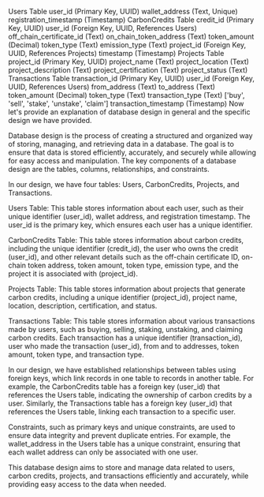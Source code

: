 Users Table
user_id (Primary Key, UUID)
wallet_address (Text, Unique)
registration_timestamp (Timestamp)
CarbonCredits Table
credit_id (Primary Key, UUID)
user_id (Foreign Key, UUID, References Users)
off_chain_certificate_id (Text)
on_chain_token_address (Text)
token_amount (Decimal)
token_type (Text)
emission_type (Text)
project_id (Foreign Key, UUID, References Projects)
timestamp (Timestamp)
Projects Table
project_id (Primary Key, UUID)
project_name (Text)
project_location (Text)
project_description (Text)
project_certification (Text)
project_status (Text)
Transactions Table
transaction_id (Primary Key, UUID)
user_id (Foreign Key, UUID, References Users)
from_address (Text)
to_address (Text)
token_amount (Decimal)
token_type (Text)
transaction_type (Text) ['buy', 'sell', 'stake', 'unstake', 'claim']
transaction_timestamp (Timestamp)
Now let's provide an explanation of database design in general and the specific design we have provided.

Database design is the process of creating a structured and organized way of storing, managing, and retrieving data in a database. The goal is to ensure that data is stored efficiently, accurately, and securely while allowing for easy access and manipulation. The key components of a database design are the tables, columns, relationships, and constraints.

In our design, we have four tables: Users, CarbonCredits, Projects, and Transactions.

Users Table: This table stores information about each user, such as their unique identifier (user_id), wallet address, and registration timestamp. The user_id is the primary key, which ensures each user has a unique identifier.

CarbonCredits Table: This table stores information about carbon credits, including the unique identifier (credit_id), the user who owns the credit (user_id), and other relevant details such as the off-chain certificate ID, on-chain token address, token amount, token type, emission type, and the project it is associated with (project_id).

Projects Table: This table stores information about projects that generate carbon credits, including a unique identifier (project_id), project name, location, description, certification, and status.

Transactions Table: This table stores information about various transactions made by users, such as buying, selling, staking, unstaking, and claiming carbon credits. Each transaction has a unique identifier (transaction_id), user who made the transaction (user_id), from and to addresses, token amount, token type, and transaction type.

In our design, we have established relationships between tables using foreign keys, which link records in one table to records in another table. For example, the CarbonCredits table has a foreign key (user_id) that references the Users table, indicating the ownership of carbon credits by a user. Similarly, the Transactions table has a foreign key (user_id) that references the Users table, linking each transaction to a specific user.

Constraints, such as primary keys and unique constraints, are used to ensure data integrity and prevent duplicate entries. For example, the wallet_address in the Users table has a unique constraint, ensuring that each wallet address can only be associated with one user.

This database design aims to store and manage data related to users, carbon credits, projects, and transactions efficiently and accurately, while providing easy access to the data when needed.



